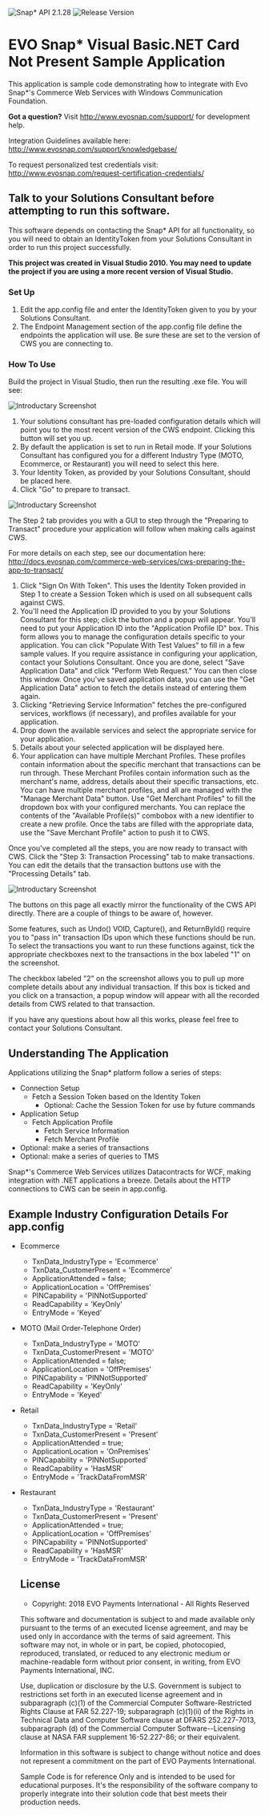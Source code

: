 ![Snap* API 2.1.28](https://img.shields.io/badge/Snap*%20API-2.1.28-blue.svg) ![Release Version](https://img.shields.io/github/release/EVO-Snap/VisualBasic-SampleApp-CardNotPresent.svg)
# EVO Snap* Visual Basic.NET Card Not Present Sample Application

This application is sample code demonstrating how to integrate with Evo Snap*'s
Commerce Web Services with Windows Communication Foundation.

**Got a question?**  Visit http://www.evosnap.com/support/ for development help.  

Integration Guidelines available here:  http://www.evosnap.com/support/knowledgebase/

To request personalized test credentials visit: http://www.evosnap.com/request-certification-credentials/

## Talk to your Solutions Consultant before attempting to run this software.

This software depends on contacting the Snap* API for all functionality, so you
will need to obtain an IdentityToken from your Solutions Consultant in order to
run this project successfully.

**This project was created in Visual Studio 2010.  You may need to update the project if you are using a more recent version of Visual Studio.**

### Set Up

1. Edit the app.config file and enter the IdentityToken given to you by your Solutions Consultant.
2. The Endpoint Management section of the app.config file define the endpoints the application will use. 	Be sure these are set to the version of CWS you are connecting to.

### How To Use

Build the project in Visual Studio, then run the resulting .exe file.  You will see:

![Introductary Screenshot](./screenshots/step1.png)

1. Your solutions consultant has pre-loaded configuration details which will
   point you to the most recent version of the CWS endpoint.  Clicking this
   button will set you up.
2. By default the application is set to run in Retail mode.  If your Solutions
   Consultant has configured you for a different Industry Type (MOTO, Ecommerce,
   or Restaurant) you will need to select this here.
3. Your Identity Token, as provided by your Solutions Consultant, should be
   placed here.
4. Click "Go" to prepare to transact.

![Introductary Screenshot](./screenshots/step2.png)

The Step 2 tab provides you with a GUI to step through the "Preparing to
Transact" procedure your application will follow when making calls against CWS.

For more details on each step, see our documentation here:
http://docs.evosnap.com/commerce-web-services/cws-preparing-the-app-to-transact/

1. Click "Sign On With Token".  This uses the Identity Token provided in Step 1
   to create a Session Token which is used on all subsequent calls against CWS.
2. You'll need the Application ID provided to you by your Solutions Consultant
   for this step; click the button and a popup will appear.  You'll need to
   put your Application ID into the "Application Profile ID" box.  This form
   allows you to manage the configuration details specific to your application.
   You can click "Populate With Test Values" to fill in a few sample values.  If
   you require assistance in configuring your application, contact your
   Solutions Consultant.  Once you are done, select "Save Application Data" and
   click "Perform Web Request."  You can then close this window.  Once you've
   saved application data, you can use the "Get Application Data" action to
   fetch the details instead of entering them again.
3. Clicking "Retrieving Service Information" fetches the pre-configured
   services, workflows (if necessary), and profiles available for your
   application.
4. Drop down the available services and select the appropriate service for your
   application.
5. Details about your selected application will be displayed here.
6. Your application can have multiple Merchant Profiles.  These profiles contain
   information about the specific merchant that transactions can be run through.
   These Merchant Profiles contain information such as the merchant's name,
   address, details about their specific transactions, etc.  You can have
   multiple merchant profiles, and all are managed with the "Manage Merchant
   Data" button.  Use "Get Merchant Profiles" to fill the dropdown box with
   your configured merchants.  You can replace the contents of the "Available
   Profile(s)" combobox with a new identifier to create a new profile.  Once the
   tabs are filled with the appropriate data, use the "Save Merchant Profile"
   action to push it to CWS.

Once you've completed all the steps, you are now ready to transact with CWS.
Click the "Step 3: Transaction Processing" tab to make transactions.  You can
edit the details that the transaction buttons use with the "Processing Details"
tab.

![Introductary Screenshot](./screenshots/step3.png)

The buttons on this page all exactly mirror the functionality of the CWS API
directly.  There are a couple of things to be aware of, however.

Some features, such as Undo() VOID, Capture(), and ReturnById() require you to
"pass in" transaction IDs upon which these functions should be run.  To select
the transactions you want to run these functions against, tick the appropriate
checkboxes next to the transactions in the box labeled "1" on the screenshot.

The checkbox labeled "2" on the screenshot allows you to pull up more complete
details about any individual transaction.  If this box is ticked and you click
on a transaction, a popup window will appear with all the recorded details from
CWS related to that transaction.

If you have any questions about how all this works, please feel free to contact
your Solutions Consultant.

## Understanding The Application

Applications utilizing the Snap* platform follow a series of steps:

* Connection Setup
  - Fetch a Session Token based on the Identity Token
	- Optional:  Cache the Session Token for use by future commands
* Application Setup
  - Fetch Application Profile
	- Fetch Service Information
	- Fetch Merchant Profile
* Optional:  make a series of transactions
* Optional:  make a series of queries to TMS

Snap*'s Commerce Web Services utilizes Datacontracts for WCF, making
integration with .NET applications a breeze.  Details about the HTTP connections
to CWS can be seein in app.config.

## Example Industry Configuration Details For app.config

* Ecommerce
  - TxnData_IndustryType = 'Ecommerce'
  - TxnData_CustomerPresent = 'Ecommerce'
  - ApplicationAttended = false;
  - ApplicationLocation = 'OffPremises'
  - PINCapability = 'PINNotSupported'
  - ReadCapability = 'KeyOnly'
  - EntryMode = 'Keyed'

* MOTO (Mail Order-Telephone Order)
  - TxnData_IndustryType = 'MOTO'
  - TxnData_CustomerPresent = 'MOTO'
  - ApplicationAttended = false;
  - ApplicationLocation = 'OffPremises'
  - PINCapability = 'PINNotSupported'
  - ReadCapability = 'KeyOnly'
  - EntryMode = 'Keyed'

* Retail
  - TxnData_IndustryType = 'Retail'
  - TxnData_CustomerPresent = 'Present'
  - ApplicationAttended = true;
  - ApplicationLocation = 'OnPremises'
  - PINCapability = 'PINNotSupported'
  - ReadCapability = 'HasMSR'
  - EntryMode = 'TrackDataFromMSR'

* Restaurant
  - TxnData_IndustryType = 'Restaurant'
  - TxnData_CustomerPresent = 'Present'
  - ApplicationAttended = true;
  - ApplicationLocation = 'OffPremises'
  - PINCapability = 'PINNotSupported'
  - ReadCapability = 'HasMSR'
  - EntryMode = 'TrackDataFromMSR'

  ## License

   - Copyright: 2018 EVO Payments International - All Rights Reserved

  This software and documentation is subject to and made available only pursuant to the terms of an executed license agreement, and may be used only in accordance with the terms of said agreement. This software may not, in whole or in part, be copied, photocopied, reproduced, translated, or reduced to
  any electronic medium or machine-readable form without prior consent, in writing, from EVO Payments International, INC.

  Use, duplication or disclosure by the U.S. Government is subject to restrictions set forth in an executed license agreement and in subparagraph (c)(1) of the Commercial Computer Software-Restricted Rights Clause at FAR 52.227-19; subparagraph (c)(1)(ii) of the Rights in Technical Data and Computer Software clause at DFARS 252.227-7013, subparagraph (d) of the Commercial Computer Software--Licensing clause at NASA FAR supplement 16-52.227-86; or their equivalent.

  Information in this software is subject to change without notice and does not represent a commitment on the part of EVO Payments International.

  Sample Code is for reference Only and is intended to be used for educational purposes. It's the responsibility of the software company to properly integrate into their solution code that best meets their production needs.
